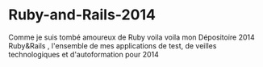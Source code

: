 Ruby-and-Rails-2014
===================

Comme je suis tombé amoureux de Ruby voila voila mon  Dépositoire 2014 Ruby&amp;Rails , l'ensemble de mes applications de test, de veilles technologiques et d'autoformation pour 2014
